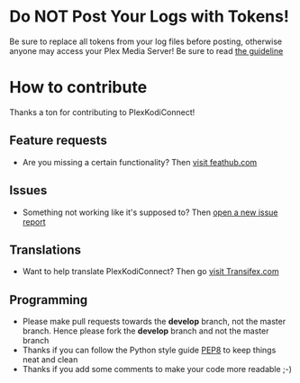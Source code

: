 # Do NOT Post Your Logs with Tokens!

Be sure to replace all tokens from your log files before posting, otherwise anyone may access your Plex Media Server! Be sure to read [the guideline](https://github.com/croneter/PlexKodiConnect/wiki/How-to-Report-A-Bug)

# How to contribute

Thanks a ton for contributing to PlexKodiConnect!

## Feature requests

* Are you missing a certain functionality? Then [visit feathub.com](http://feathub.com/croneter/PlexKodiConnect)

## Issues

* Something not working like it's supposed to? Then [open a new issue report](https://github.com/croneter/PlexKodiConnect/wiki/How-to-Report-A-Bug)

## Translations

* Want to help translate PlexKodiConnect? Then go [visit Transifex.com](https://www.transifex.com/croneter/pkc) 

## Programming

* Please make pull requests towards the **develop** branch, not the master branch. Hence please fork the **develop** branch and not the master branch
* Thanks if you can follow the Python style guide [PEP8](https://www.python.org/dev/peps/pep-0008/) to keep things neat and clean
* Thanks if you add some comments to make your code more readable ;-)

